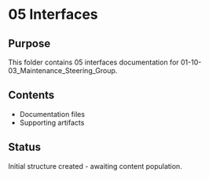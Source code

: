 # 05 Interfaces

## Purpose
This folder contains 05 interfaces documentation for 01-10-03_Maintenance_Steering_Group.

## Contents
- Documentation files
- Supporting artifacts

## Status
Initial structure created - awaiting content population.
